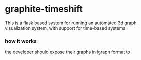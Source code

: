 # graphite-timeshift

This is a flask based system for running an automated 3d graph visualization system, with support for
time-based systems

### how it works

the developer should expose their graphs in igraph format to